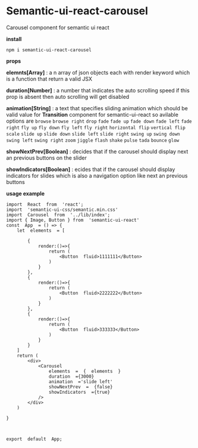 # Semantic-ui-react-carousel
Carousel component for semantic ui react 

**install**

    npm i semantic-ui-react-carousel
   

**props**
	
**elemnts[Array]** : a n array of json objects each with render keyword which is a function that return a valid JSX 
	
**duration[Number]** : a number that indicates the auto scrolling speed if this prop is absent then auto scrolling will get disabled 
	
**animation[String]** : a text that specifies sliding animation which should be valid value for **Transition** component for semantic-ui-react so avilable options are `browse` `browse right` `drop` `fade` `fade up` `fade down` `fade left` `fade right` `fly up` `fly down` `fly left` `fly right` `horizontal flip` `vertical flip` `scale` `slide up` `slide down` `slide left` `slide right` `swing up` `swing down` `swing left` `swing right` `zoom` `jiggle` `flash` `shake` `pulse` `tada` `bounce` `glow`

**showNextPrev[Boolean]** : decides that if the carousel should display next an previous buttons on the slider

**showIndicators[Boolean]** : ecides that if the carousel should display indicators for slides which is also a navigation option like next an previous buttons
	
	
**usage example** 

    
    import  React  from  'react';
	import  'semantic-ui-css/semantic.min.css'
	import  Carousel  from  '../lib/index';
	import { Image, Button } from  'semantic-ui-react'
	const  App  = () => {
		let  elements  = [

			{
				render:()=>{
					return (
						<Button  fluid>1111111</Button>
					)
				}
			},
			{
				render:()=>{
					return (
						<Button  fluid>2222222</Button>
					)
				}
			},
			{
				render:()=>{
					return (
						<Button  fluid>333333</Button>
					)
				}
			}
		]
		return (
			<div>
				<Carousel
					elements  =  {  elements  }
					duration  ={3000}
					animation  ='slide left'
					showNextPrev  =  {false}
					showIndicators  ={true}
				/>
			</div>
		)

	}

	  

	export  default  App;



